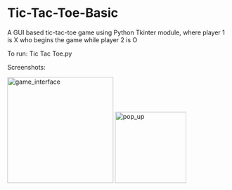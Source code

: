 # Tic-Tac-Toe-Basic
A GUI based tic-tac-toe game using Python Tkinter module, where player 1 is X who begins the game while player 2 is O

To run:
Tic Tac Toe.py

Screenshots:

<img width="241" alt="game_interface" src="https://user-images.githubusercontent.com/61301997/107772417-3b0f1980-6d62-11eb-8765-c2ed86ad0880.png">




<img width="162" alt="pop_up" src="https://user-images.githubusercontent.com/61301997/107772404-36e2fc00-6d62-11eb-9dca-8d2141e5f242.png">


